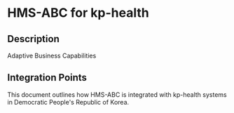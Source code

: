 # HMS-ABC for kp-health

## Description

Adaptive Business Capabilities

## Integration Points

This document outlines how HMS-ABC is integrated with kp-health systems in Democratic People's Republic of Korea.
